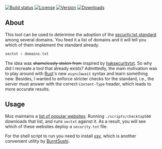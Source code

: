 [![Build status](https://img.shields.io/github/workflow/status/eikendev/sectxt/Main)](https://github.com/eikendev/sectxt/actions)
[![License](https://img.shields.io/crates/l/sectxt)](https://crates.io/crates/sectxt)
[![Version](https://img.shields.io/crates/v/sectxt)](https://crates.io/crates/sectxt)
[![Downloads](https://img.shields.io/crates/d/sectxt)](https://crates.io/crates/sectxt)

## About

This tool can be used to determine the adoption of the [security.txt standard](https://securitytxt.org/) among several domains.
You feed it a list of domains and it will tell you which of them implement the standard already.
```bash
sectxt < domains.txt
```

The idea was ~~shamelessly stolen from~~ inspired by [haksecuritytxt](https://github.com/hakluke/haksecuritytxt).
So why did I recreate a tool that already exists?
Admittedly, the main motivation was to play around with [Rust](https://www.rust-lang.org/)'s new `async`/`await` syntax and learn something new.
Besides, I wanted to enforce stricter checks for the standard, i.e., the server must answer with the correct `Content-Type` header, which leads to more accurate results.

## Usage

Moz maintains a [list of popular websites](https://moz.com/top500).
Running `./scripts/checktop500` downloads that list, and runs `sectxt` against it.
As a result, you will see which of these websites deploy a `security.txt` file.

For the shell script to run you need to install [xsv](https://github.com/BurntSushi/xsv), which is another convenient utility by [BurntSushi](https://github.com/BurntSushi).
